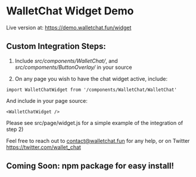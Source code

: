 # WalletChat Widget Demo

Live version at: https://demo.walletchat.fun/widget

## Custom Integration Steps:

1) Include *src/components/WalletChat/*, and *src/compoments/ButtonOverlay/* in your source

2) On any page you wish to have the chat widget active, include: 

```import WalletChatWidget from '/components/WalletChat/WalletChat'```

And include in your page source: 

```<WalletChatWidget />```

Please see src/page/widget.js for a simple example of the integration of step 2)

Feel free to reach out to contact@walletchat.fun for any help, or on Twitter https://twitter.com/wallet_chat

## Coming Soon: npm package for easy install!
